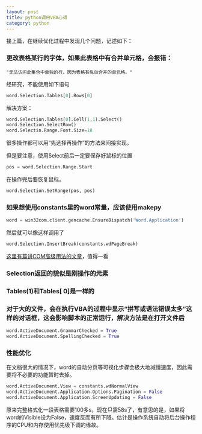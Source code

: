 ```yaml
---
layout: post
title: python调用VBA心得
category: python
---
```


接上篇，在继续优化过程中发现几个问题，记述如下： 

### 更改表格某行的字体，如果此表格中有合并单元格，会报错： 

```
"无法访问此集合中单独的行，因为表格有纵向合并的单元格。"
```

经研究，不能使用如下语句 

```python
word.Selection.Tables[0].Rows[0]
```

解决方案： 

```python
word.Selection.Tables[0].Cell(1,1).Select()
word.Selection.SelectRow()
word.Selectin.Range.Font.Size=18
```

很多操作都可以用“先选择再操作”的方法来间接实现。 

但是要注意，使用Select前后一定要保存好鼠标的位置 

```python
pos = word.Selection.Range.Start
```

在操作完后要恢复鼠标。 

```python
word.Selection.SetRange(pos, pos)
```

### 如果想使用constants里的word常量，应该使用makepy 

```python
word = win32com.client.gencache.EnsureDispatch('Word.Application')
```

然后就可以像这样调用了 

```python
word.Selection.InsertBreak(constants.wdPageBreak)
```

[这里有篇讲COM高级用法的文章](http://oreilly.com/catalog/pythonwin32/chapter/ch12.html)，值得一看 

### Selection返回的貌似是刚操作的元素 

### Tables(1)和Tables[ 0]是一样的 

### 对于大的文件，会在执行VBA的过程中显示“拼写或语法错误太多”这样的对话框，这会影响脚本的正常运行，解决方法是在打开文件后

```python
word.ActiveDocument.GrammarChecked = True
word.ActiveDocument.SpellingChecked = True
```

### 性能优化 

在文档很大的情况下，word的自动分页等可视化步骤会极大地减慢速度，因此需要将不必要的功能暂时去掉。 

```python
word.ActiveDocument.View = constants.wdNormalView
word.ActiveDocument.Application.Options.Pagination = False
word.ActiveDocument.Application.ScreenUpdating = False
```

原来完整格式化一段表格需要100多s，现在只需58s了，有意思的是，如果将word的Visible设为False，速度反而有所下降。估计是操作系统自动将后台操作程序的CPU和内存使用优先级下调的缘故。 

